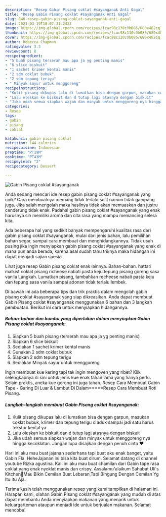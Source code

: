 ```yaml
---
description: "Resep Gabin Pisang coklat #sayanganak Anti Gagal"
title: "Resep Gabin Pisang coklat #sayanganak Anti Gagal"
slug: 840-resep-gabin-pisang-coklat-sayanganak-anti-gagal
date: 2021-03-19T18:07:31.242Z
image: https://img-global.cpcdn.com/recipes/fcac98c130c0b086/680x482cq70/gabin-pisang-coklat-sayanganak-foto-resep-utama.jpg
thumbnail: https://img-global.cpcdn.com/recipes/fcac98c130c0b086/680x482cq70/gabin-pisang-coklat-sayanganak-foto-resep-utama.jpg
cover: https://img-global.cpcdn.com/recipes/fcac98c130c0b086/680x482cq70/gabin-pisang-coklat-sayanganak-foto-resep-utama.jpg
author: Rebecca Chapman
ratingvalue: 3.3
reviewcount: 8
recipeingredient:
- "5 buah pisang terserah mau apa ja yg penting manis"
- "6 slice biskuit"
- "1 sachet krimer kental manis"
- "2 sdm coklat bubuk"
- "2 sdm tepung terigu"
- " Minyak sayur untuk menggoreng"
recipeinstructions:
- "Kulit pisang dikupas lalu di lumatkan bisa dengan garpun, masukan coklat bubuk, krimer dan tepung terigu d aduk sampai jadi satu harus tekstur kental ya"
- "Lalu oleskan ke biskuit dan d tutup lagi atasnya dengan biskuit"
- "Jika udah semua siapkan wajan dan minyak untuk menggoreng nya hingga kecoklatan. Jangan lupa disajikan dengan penuh cinta ❤"
categories:
- Resep
tags:
- gabin
- pisang
- coklat

katakunci: gabin pisang coklat 
nutrition: 144 calories
recipecuisine: Indonesian
preptime: "PT19M"
cooktime: "PT43M"
recipeyield: "2"
recipecategory: Dessert

---
```



![Gabin Pisang coklat #sayanganak](https://img-global.cpcdn.com/recipes/fcac98c130c0b086/680x482cq70/gabin-pisang-coklat-sayanganak-foto-resep-utama.jpg)

Anda sedang mencari ide resep gabin pisang coklat #sayanganak yang unik? Cara membuatnya memang tidak terlalu sulit namun tidak gampang juga. Jika salah mengolah maka hasilnya tidak akan memuaskan dan justru cenderung tidak enak. Padahal gabin pisang coklat #sayanganak yang enak harusnya sih memiliki aroma dan cita rasa yang mampu memancing selera kita.

Ada beberapa hal yang sedikit banyak mempengaruhi kualitas rasa dari gabin pisang coklat #sayanganak, mulai dari jenis bahan, lalu pemilihan bahan segar, sampai cara membuat dan menghidangkannya. Tidak usah pusing jika ingin menyiapkan gabin pisang coklat #sayanganak yang enak di mana pun anda berada, karena asal sudah tahu triknya maka hidangan ini dapat menjadi sajian spesial.

Lihat juga resep Gabin pisang coklat enak lainnya. Bahan-bahan. hattari malkist coklat pisang richeese nabati pasta keju tepung pisang goreng sasa vanila Langkah. Lumatkan pisang, tambahkan recheese nabati pasta keju dan tepung sasa vanila sampai adonan tidak terlalu lembek.


Di bawah ini ada beberapa tips dan trik praktis dalam mengolah gabin pisang coklat #sayanganak yang siap dikreasikan. Anda dapat membuat Gabin Pisang coklat #sayanganak menggunakan 6 bahan dan 3 langkah pembuatan. Berikut ini cara untuk menyiapkan hidangannya.

<!--inarticleads1-->

##### Bahan-bahan dan bumbu yang diperlukan dalam menyiapkan Gabin Pisang coklat #sayanganak:

1. Siapkan 5 buah pisang (terserah mau apa ja yg penting manis)
1. Siapkan 6 slice biskuit
1. Sediakan 1 sachet krimer kental manis
1. Gunakan 2 sdm coklat bubuk
1. Siapkan 2 sdm tepung terigu
1. Sediakan  Minyak sayur untuk menggoreng


Ingin membuat kue kering tapi tak ingin mengoven yang ribet? Klik selengkapnya di sini untuk jenis kue enak tahan lama yang hanya perlu. Selain praktis, aneka kue goreng ini juga tahan. Resep Cara Membuat Gabin Tape - Garing Di Luar &amp; Lembut Di Dalam=====Resep Cara Membuat Roti Pisang. 

<!--inarticleads2-->

##### Langkah-langkah membuat Gabin Pisang coklat #sayanganak:

1. Kulit pisang dikupas lalu di lumatkan bisa dengan garpun, masukan coklat bubuk, krimer dan tepung terigu d aduk sampai jadi satu harus tekstur kental ya
1. Lalu oleskan ke biskuit dan d tutup lagi atasnya dengan biskuit
1. Jika udah semua siapkan wajan dan minyak untuk menggoreng nya hingga kecoklatan. Jangan lupa disajikan dengan penuh cinta ❤


Hari ini aku mau buat jajanan sederhana tapi buat aku enak banget, yaitu Gabin Fla. HeheJajanan ini bisa kita buat dirum. Selamat datang di channel youtube Rizka agustina. Kali ini aku mau buat chamilan dari Gabin tape rasa coklat.yang enak nyoklat manis dan crispy. Assalamu&#39;alaikum Sahabat Uli&#39;s Kitchen🤗Mau Bikin Cemilan Buat Lebaran,Tapi Bingung Dengan Cemilan Yg Itu Itu Aja. 

Terima kasih telah menggunakan resep yang kami tampilkan di halaman ini. Harapan kami, olahan Gabin Pisang coklat #sayanganak yang mudah di atas dapat membantu Anda menyiapkan makanan yang menarik untuk keluarga/teman ataupun menjadi ide untuk berjualan makanan. Selamat mencoba!
